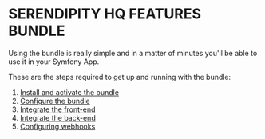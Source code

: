 SERENDIPITY HQ FEATURES BUNDLE
==============================

Using the bundle is really simple and in a matter of minutes you'll be able to use it in your Symfony App.

These are the steps required to get up and running with the bundle:

1. [Install and activate the bundle](Installation.md)
2. [Configure the bundle](Configuration.md)
3. [Integrate the front-end](Frontend-Integration.md)
4. [Integrate the back-end](Backend-Integration.md)
5. [Configuring webhooks](WebHoonks.md)
